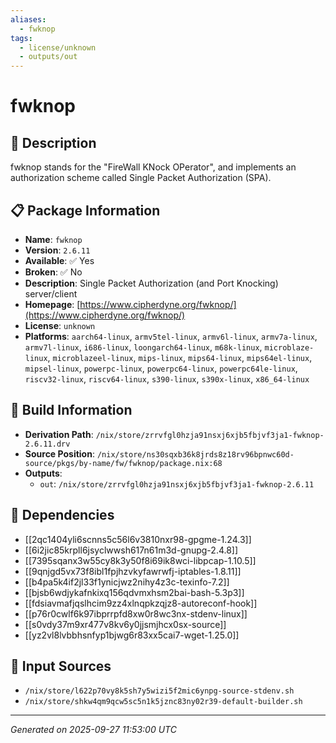 ```yaml
---
aliases:
  - fwknop
tags:
  - license/unknown
  - outputs/out
---
```


# fwknop

## 📝 Description

fwknop stands for the "FireWall KNock OPerator", and implements an
authorization scheme called Single Packet Authorization (SPA).


## 📋 Package Information

- **Name**: `fwknop`
- **Version**: `2.6.11`
- **Available**: ✅ Yes
- **Broken**: ✅ No
- **Description**: Single Packet Authorization (and Port Knocking) server/client
- **Homepage**: [https://www.cipherdyne.org/fwknop/](https://www.cipherdyne.org/fwknop/)
- **License**: `unknown`
- **Platforms**: `aarch64-linux`, `armv5tel-linux`, `armv6l-linux`, `armv7a-linux`, `armv7l-linux`, `i686-linux`, `loongarch64-linux`, `m68k-linux`, `microblaze-linux`, `microblazeel-linux`, `mips-linux`, `mips64-linux`, `mips64el-linux`, `mipsel-linux`, `powerpc-linux`, `powerpc64-linux`, `powerpc64le-linux`, `riscv32-linux`, `riscv64-linux`, `s390-linux`, `s390x-linux`, `x86_64-linux`

## 🔧 Build Information

- **Derivation Path**: `/nix/store/zrrvfgl0hzja91nsxj6xjb5fbjvf3ja1-fwknop-2.6.11.drv`
- **Source Position**: `/nix/store/ns30sqxb36k8jrds8z18rv96bpnwc60d-source/pkgs/by-name/fw/fwknop/package.nix:68`
- **Outputs**:
  - `out`:  `/nix/store/zrrvfgl0hzja91nsxj6xjb5fbjvf3ja1-fwknop-2.6.11`

## 🔗 Dependencies

- [[2qc1404yli6scnns5c56l6v3810nxr98-gpgme-1.24.3]]
- [[6i2jic85krpll6jsyclwwsh617n61m3d-gnupg-2.4.8]]
- [[7395sqanx3w55cy8k3y50f8i69ik8wci-libpcap-1.10.5]]
- [[9qnjgd5vx73f8ibl1fpjhzvkyfawrwfj-iptables-1.8.11]]
- [[b4pa5k4if2jl33f1ynicjwz2nihy4z3c-texinfo-7.2]]
- [[bjsb6wdjykafnkixq156qdvmxhsm2bai-bash-5.3p3]]
- [[fdsiavmafjqslhcim9zz4xlnqpkzqjz8-autoreconf-hook]]
- [[p76r0cwlf6k97ibprrpfd8xw0r8wc3nx-stdenv-linux]]
- [[s0vdy37m9xr477v8kv6y0jjsmjhcx0sx-source]]
- [[yz2vl8lvbbhsnfyp1bjwg6r83xx5cai7-wget-1.25.0]]

## 📁 Input Sources

- `/nix/store/l622p70vy8k5sh7y5wizi5f2mic6ynpg-source-stdenv.sh`
- `/nix/store/shkw4qm9qcw5sc5n1k5jznc83ny02r39-default-builder.sh`

---
*Generated on 2025-09-27 11:53:00 UTC*
